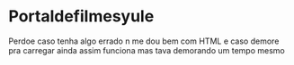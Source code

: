 # Portaldefilmesyule
Perdoe caso tenha algo errado n me dou bem com HTML e caso demore pra carregar ainda assim funciona mas tava demorando um tempo mesmo
